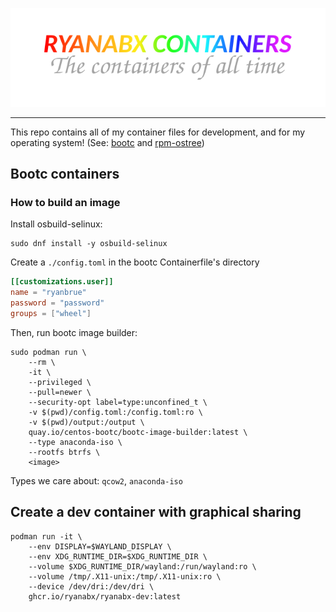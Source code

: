 ![Logo](res/logo.png)

---

This repo contains all of my container files for development, and for my operating system! (See: [bootc](https://github.com/containers/bootc) and [rpm-ostree](https://github.com/coreos/rpm-ostree))


## Bootc containers

### How to build an image

Install osbuild-selinux:

```shell
sudo dnf install -y osbuild-selinux
```

Create a `./config.toml` in the bootc Containerfile's directory

```toml
[[customizations.user]]
name = "ryanbrue"
password = "password"
groups = ["wheel"]
```

Then, run bootc image builder:

```shell
sudo podman run \
    --rm \
    -it \
    --privileged \
    --pull=newer \
    --security-opt label=type:unconfined_t \
    -v $(pwd)/config.toml:/config.toml:ro \
    -v $(pwd)/output:/output \
    quay.io/centos-bootc/bootc-image-builder:latest \
    --type anaconda-iso \
    --rootfs btrfs \
    <image>
```

Types we care about: `qcow2`, `anaconda-iso`

## Create a dev container with graphical sharing

```shell
podman run -it \
    --env DISPLAY=$WAYLAND_DISPLAY \
    --env XDG_RUNTIME_DIR=$XDG_RUNTIME_DIR \
    --volume $XDG_RUNTIME_DIR/wayland:/run/wayland:ro \
    --volume /tmp/.X11-unix:/tmp/.X11-unix:ro \
    --device /dev/dri:/dev/dri \
    ghcr.io/ryanabx/ryanabx-dev:latest
```
